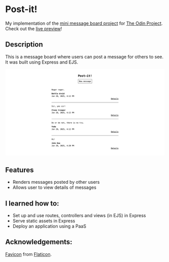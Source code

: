 # Post-it!

My implementation of the [mini message board project](https://www.theodinproject.com/lessons/node-path-nodejs-mini-message-board) for [The Odin Project](https://theodinproject.com/). Check out the [live preview](https://competent-sherye-jooo-lee-c3504d9d.koyeb.app/)!

## Description

This is a message board where users can post a message for others to see. It was built using Express and EJS.

![Screenshot of Post-it! homepage](./public/demo-img.png)

## Features

- Renders messages posted by other users
- Allows user to view details of messages

## I learned how to:

- Set up and use routes, controllers and views (in EJS) in Express
- Serve static assets in Express
- Deploy an application using a PaaS

## Acknowledgements:

[Favicon](https://www.flaticon.com/free-icon/sticky-note_4434927?term=sticky+note&page=1&position=15&origin=tag&related_id=4434927) from [Flaticon](https://www.flaticon.com/).
